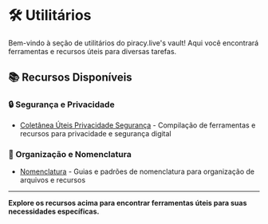 # 🛠️ Utilitários

Bem-vindo à seção de utilitários do piracy.live's vault! Aqui você encontrará ferramentas e recursos úteis para diversas tarefas.

## 📚 Recursos Disponíveis

### 🔒 Segurança e Privacidade
- [Coletânea Úteis Privacidade Segurança](coletanea-uteis-privacidade-seguranca) - Compilação de ferramentas e recursos para privacidade e segurança digital

### 📝 Organização e Nomenclatura
- [Nomenclatura](nomenclatura) - Guias e padrões de nomenclatura para organização de arquivos e recursos

---

**Explore os recursos acima para encontrar ferramentas úteis para suas necessidades específicas.**
